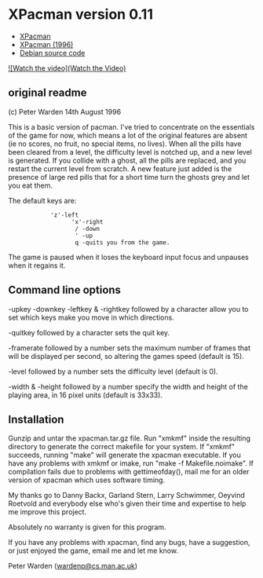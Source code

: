 # XPacman version 0.11

* [XPacman](https://github.com/JoesCat/xpacman)
* [XPacman (1996)](https://zerker.ca/home/xpacman.html)
* [Debian source code](https://archive.debian.org/debian-archive/debian/pool/non-free/x/xpacman/)

[![Watch the video](Watch the Video)](/xpacman_demo-2025-06-10_08.27.03.mp4)

## original readme

(c) Peter Warden 14th August 1996

This is a basic version of pacman. I've tried to concentrate on the essentials
of the game for now, which means a lot of the original features are absent (ie
no scores, no fruit, no special items, no lives). When all the pills have been 
cleared from a level, the difficulty level is notched up, and a new level is
generated. If you collide with a ghost, all the pills are replaced, and you
restart the current level from scratch. A new feature just added is the
presence of large red pills that for a short time turn the ghosts grey and let
you eat them.

The default keys are: 

         		'z'-left
                      'x'-right
                       / -down
                       ' -up
                       q -quits you from the game.

The game is paused when it loses the keyboard input focus and unpauses when it
regains it.

## Command line options

  -upkey -downkey -leftkey & -rightkey followed by a character allow you to set
   which keys make you move in which directions.

  -quitkey followed by a character sets the quit key.

  -framerate followed by a number sets the maximum number of frames that will
   be displayed per second, so altering the games speed (default is 15).

  -level followed by a number sets the difficulty level (default is 0).

  -width & -height followed by a number specify the width and height of the 
   playing area, in 16 pixel units (default is 33x33).


## Installation

  Gunzip and untar the xpacman.tar.gz file.
  Run "xmkmf" inside the resulting directory to generate the correct makefile 
  for your system.
  If "xmkmf" succeeds, running "make" will generate the xpacman executable.
  If you have any problems with xmkmf or imake, run "make -f Makefile.noimake".
  If compilation fails due to problems with gettimeofday(), mail me for an
  older version of xpacman which uses software timing.

My thanks go to Danny Backx, Garland Stern, Larry Schwimmer, Oeyvind Roetvold
and everybody else who's given their time and expertise to help me improve this
project.

Absolutely no warranty is given for this program.

If you have any problems with xpacman, find any bugs, have a suggestion, or just
enjoyed the game, email me and let me know.

Peter Warden (wardenp@cs.man.ac.uk)

